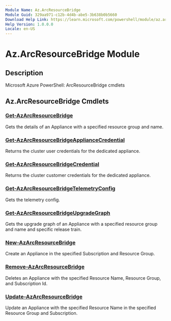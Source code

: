 ```yaml
---
Module Name: Az.ArcResourceBridge
Module Guid: 329aa971-c12b-4d4b-abe5-3b638b0b5660
Download Help Link: https://learn.microsoft.com/powershell/module/az.arcresourcebridge
Help Version: 1.0.0.0
Locale: en-US
---
```


# Az.ArcResourceBridge Module
## Description
Microsoft Azure PowerShell: ArcResourceBridge cmdlets

## Az.ArcResourceBridge Cmdlets
### [Get-AzArcResourceBridge](Get-AzArcResourceBridge.md)
Gets the details of an Appliance with a specified resource group and name.

### [Get-AzArcResourceBridgeApplianceCredential](Get-AzArcResourceBridgeApplianceCredential.md)
Returns the cluster user credentials for the dedicated appliance.

### [Get-AzArcResourceBridgeCredential](Get-AzArcResourceBridgeCredential.md)
Returns the cluster customer credentials for the dedicated appliance.

### [Get-AzArcResourceBridgeTelemetryConfig](Get-AzArcResourceBridgeTelemetryConfig.md)
Gets the telemetry config.

### [Get-AzArcResourceBridgeUpgradeGraph](Get-AzArcResourceBridgeUpgradeGraph.md)
Gets the upgrade graph of an Appliance with a specified resource group and name and specific release train.

### [New-AzArcResourceBridge](New-AzArcResourceBridge.md)
Create an Appliance in the specified Subscription and Resource Group.

### [Remove-AzArcResourceBridge](Remove-AzArcResourceBridge.md)
Deletes an Appliance with the specified Resource Name, Resource Group, and Subscription Id.

### [Update-AzArcResourceBridge](Update-AzArcResourceBridge.md)
Update an Appliance with the specified Resource Name in the specified Resource Group and Subscription.


